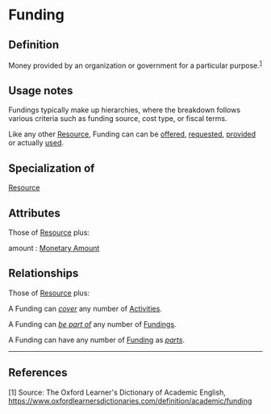 # Funding

## Definition
Money provided by an organization or government for a particular purpose.<sup>[1](#fn1)</sup>

## Usage notes
Fundings typically make up hierarchies, where the breakdown follows various criteria such as funding source, cost type, or fiscal terms.

Like any other [Resource](../entities/Resource.md), Funding can can be [offered](../entities/Resource_Offer.md), [requested](../entities/Resource_Request.md), [provided](../entities/Contribution_Statement.md) or actually [used](../entities/Resource_Usage_Statement.md).

## Specialization of
[Resource](../entities/Resource.md)

## Attributes
Those of [Resource](../entities/Resource.md) plus:

amount : [Monetary Amount](../datatypes/Monetary_Amount.md)

## Relationships
Those of [Resource](../entities/Resource.md) plus:

<a name="rel__cover">A Funding can *[cover](../entities/Activity.md#user-content-rel__be-covered-by)* any number of [Activities](../entities/Activity.md).</a>

<a name="rel__is-part-of">A Funding can *[be part of](../entities/Funding.md#user-content-rel__has-part)* any number of [Fundings](../entities/Funding.md).</a>

<a name="rel__has-part">A Funding can have any number of [Funding](../entities/Funding.md) as *[parts](../entities/Funding.md#user-content-rel__is-part-of)*.</a>

---
## References
<a name="fn1">\[1\]</a> Source: The Oxford Learner's Dictionary of Academic English, https://www.oxfordlearnersdictionaries.com/definition/academic/funding
